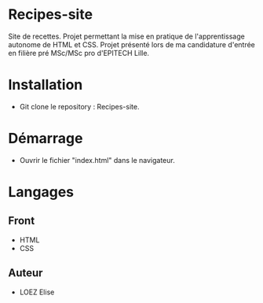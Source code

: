 # Recipes-site

Site de recettes.
Projet permettant la mise en pratique de l'apprentissage autonome de HTML et CSS. 
Projet présenté lors de ma candidature d'entrée en filière pré MSc/MSc pro d'EPITECH Lille.

# Installation

- Git clone le repository : Recipes-site.

# Démarrage

- Ouvrir le fichier "index.html" dans le navigateur.


# Langages

## Front
- HTML
- CSS


## Auteur

- LOEZ Elise
